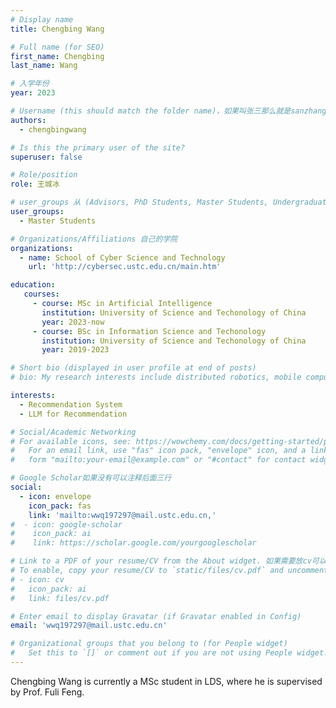 ```yaml
---
# Display name
title: Chengbing Wang

# Full name (for SEO)
first_name: Chengbing
last_name: Wang

# 入学年份
year: 2023

# Username (this should match the folder name)，如果叫张三那么就是sanzhang
authors:
  - chengbingwang

# Is this the primary user of the site? 
superuser: false

# Role/position 
role: 王城冰

# user_groups 从 (Advisors, PhD Students, Master Students, Undergraduate) 从这四个里面选
user_groups:
  - Master Students

# Organizations/Affiliations 自己的学院
organizations:
  - name: School of Cyber Science and Technology
    url: 'http://cybersec.ustc.edu.cn/main.htm'

education:
   courses:
     - course: MSc in Artificial Intelligence
       institution: University of Science and Techonology of China
       year: 2023-now
     - course: BSc in Information Science and Techonology 
       institution: University of Science and Techonology of China
       year: 2019-2023

# Short bio (displayed in user profile at end of posts)
# bio: My research interests include distributed robotics, mobile computing and programmable matter.

interests:
  - Recommendation System
  - LLM for Recommendation

# Social/Academic Networking
# For available icons, see: https://wowchemy.com/docs/getting-started/page-builder/#icons
#   For an email link, use "fas" icon pack, "envelope" icon, and a link in the
#   form "mailto:your-email@example.com" or "#contact" for contact widget.

# Google Scholar如果没有可以注释后面三行
social:
  - icon: envelope
    icon_pack: fas
    link: 'mailto:wwq197297@mail.ustc.edu.cn,'
#  - icon: google-scholar
#    icon_pack: ai
#    link: https://scholar.google.com/yourgooglescholar

# Link to a PDF of your resume/CV from the About widget. 如果需要放cv可以发给我
# To enable, copy your resume/CV to `static/files/cv.pdf` and uncomment the lines below.
# - icon: cv
#   icon_pack: ai
#   link: files/cv.pdf

# Enter email to display Gravatar (if Gravatar enabled in Config)
email: 'wwq197297@mail.ustc.edu.cn'

# Organizational groups that you belong to (for People widget)
#   Set this to `[]` or comment out if you are not using People widget.
---
```


Chengbing Wang is currently a MSc student in LDS, where he is supervised by Prof. Fuli Feng.
